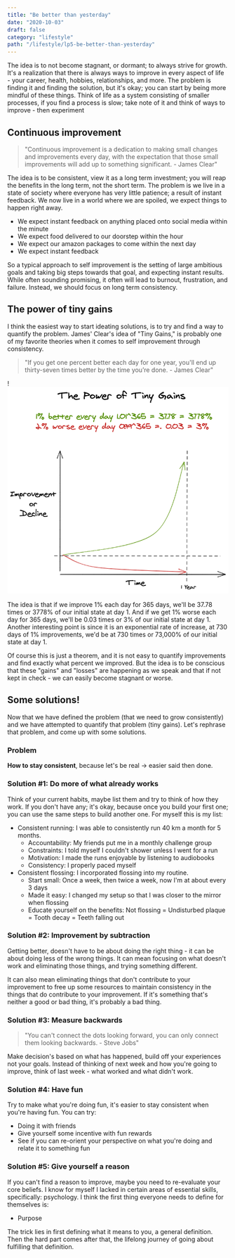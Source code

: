```yaml
---
title: "Be better than yesterday"
date: "2020-10-03"
draft: false
category: "lifestyle"
path: "/lifestyle/lp5-be-better-than-yesterday"
---
```


The idea is to not become stagnant, or dormant; to always strive for growth. It's a realization that there is always ways to improve in every aspect of life - your career, health, hobbies, relationships, and more. The problem is finding it and finding the solution, but it's okay; you can start by being more mindful of these things. Think of life as a system consisting of smaller processes, if you find a process is slow; take note of it and think of ways to improve - then experiment

## Continuous improvement

> "Continuous improvement is a dedication to making small changes and improvements every day, with the expectation that those small improvements will add up to something significant. - James Clear"

The idea is to be consistent, view it as a long term investment; you will reap the benefits in the long term, not the short term. The problem is we live in a state of society where everyone has very little patience; a result of instant feedback. We now live in a world where we are spoiled, we expect things to happen right away.

- We expect instant feedback on anything placed onto social media within the minute
- We expect food delivered to our doorstep within the hour
- We expect our amazon packages to come within the next day
- We expect instant feedback

So a typical approach to self improvement is the setting of large ambitious goals and taking big steps towards that goal, and expecting instant results. While often sounding promising, it often will lead to burnout, frustration, and failure. Instead, we should focus on long term consistency.

## The power of tiny gains

I think the easiest way to start ideating solutions, is to try and find a way to quantify the problem. James' Clear's idea of "Tiny Gains," is probably one of my favorite theories when it comes to self improvement through consistency.

> "If you get one percent better each day for one year, you'll end up thirty-seven times better by the time you’re done. - James Clear"

!![be-better-then-yesterday.png](../assets/be-better-then-yesterday.png)

The idea is that if we improve 1% each day for 365 days, we'll be 37.78 times or 3778% of our initial state at day 1. And if we get 1% worse each day for 365 days, we'll be 0.03 times or 3% of our initial state at day 1. Another interesting point is since it is an exponential rate of increase, at 730 days of 1% improvements, we'd be at 730 times or 73,000% of our initial state at day 1.

Of course this is just a theorem, and it is not easy to quantify improvements and find exactly what percent we improved. But the idea is to be conscious that these "gains" and "losses" are happening as we speak and that if not kept in check - we can easily become stagnant or worse.

## Some solutions!

Now that we have defined the problem (that we need to grow consistently) and we have attempted to quantify that problem (tiny gains). Let's rephrase that problem, and come up with some solutions.

### Problem

**How to stay consistent**, because let's be real → easier said then done.

### Solution #1: Do more of what already works

Think of your current habits, maybe list them and try to think of how they work. If you don't have any; it's okay, because once you build your first one; you can use the same steps to build another one. For myself this is my list:

- Consistent running: I was able to consistently run 40 km a month for 5 months.
  - Accountability: My friends put me in a monthly challenge group
  - Constraints: I told myself I couldn't shower unless I went for a run
  - Motivation: I made the runs enjoyable by listening to audiobooks
  - Consistency: I properly paced myself
- Consistent flossing: I incorporated flossing into my routine.
  - Start small: Once a week, then twice a week, now I'm at about every 3 days
  - Made it easy: I changed my setup so that I was closer to the mirror when flossing
  - Educate yourself on the benefits: Not flossing = Undisturbed plaque = Tooth decay = Teeth falling out

### Solution #2: Improvement by subtraction

Getting better, doesn't have to be about doing the right thing - it can be about doing less of the wrong things. It can mean focusing on what doesn't work and eliminating those things, and trying something different.

It can also mean eliminating things that don't contribute to your improvement to free up some resources to maintain consistency in the things that do contribute to your improvement. If it's something that's neither a good or bad thing, it's probably a bad thing.

### Solution #3: Measure backwards

> "You can't connect the dots looking forward, you can only connect them looking backwards. - Steve Jobs"

Make decision's based on what has happened, build off your experiences not your goals. Instead of thinking of next week and how you're going to improve, think of last week - what worked and what didn't work.

### Solution #4: Have fun

Try to make what you're doing fun, it's easier to stay consistent when you're having fun. You can try:

- Doing it with friends
- Give yourself some incentive with fun rewards
- See if you can re-orient your perspective on what you're doing and relate it to something fun

### Solution #5: Give yourself a reason

If you can't find a reason to improve, maybe you need to re-evaluate your core beliefs. I know for myself I lacked in certain areas of essential skills, specifically: psychology. I think the first thing everyone needs to define for themselves is:

- Purpose

The trick lies in first defining what it means to you, a general definition. Then the hard part comes after that, the lifelong journey of going about fulfilling that definition.
